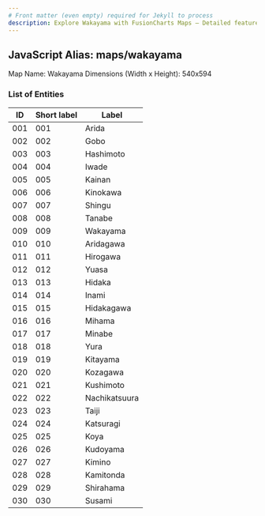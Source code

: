 ```yaml
---
# Front matter (even empty) required for Jekyll to process
description: Explore Wakayama with FusionCharts Maps – Detailed features for seamless integration. Try now & enhance your data visualization today! 
---
```


## JavaScript Alias: maps/wakayama

Map Name: Wakayama
Dimensions (Width x Height): 540x594





### List of Entities

ID | Short label | Label
---|---|---|
001|001|Arida
002|002|Gobo
003|003|Hashimoto
004|004|Iwade
005|005|Kainan
006|006|Kinokawa
007|007|Shingu
008|008|Tanabe
009|009|Wakayama
010|010|Aridagawa
011|011|Hirogawa
012|012|Yuasa
013|013|Hidaka
014|014|Inami
015|015|Hidakagawa
016|016|Mihama
017|017|Minabe
018|018|Yura
019|019|Kitayama
020|020|Kozagawa
021|021|Kushimoto
022|022|Nachikatsuura
023|023|Taiji
024|024|Katsuragi
025|025|Koya
026|026|Kudoyama
027|027|Kimino
028|028|Kamitonda
029|029|Shirahama
030|030|Susami